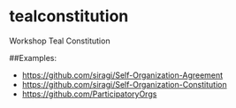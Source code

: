 # tealconstitution
Workshop Teal Constitution

##Examples:
- https://github.com/siragi/Self-Organization-Agreement
- https://github.com/siragi/Self-Organization-Constitution
- https://github.com/ParticipatoryOrgs
